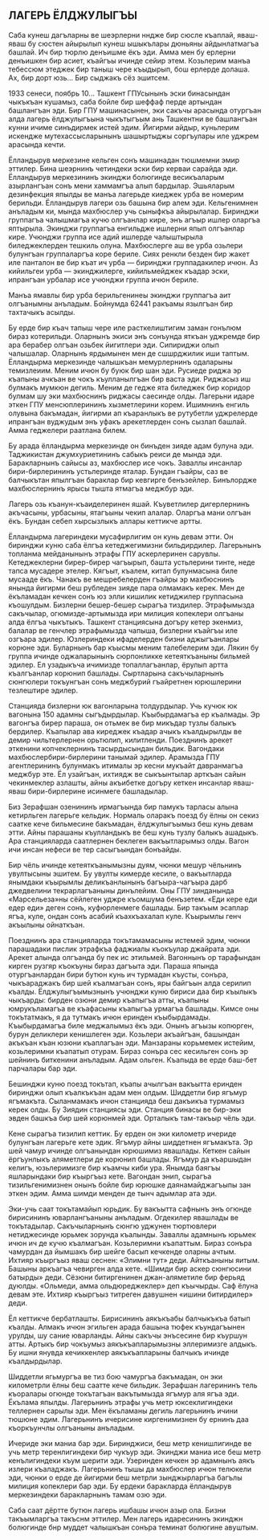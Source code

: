 ## ЛАГЕРЬ ЁЛДЖУЛЫГЪЫ

Саба кунеш дагъларны ве шеэрлерни нндже бир сюсле къаплай, яваш-яваш бу сюстен айырылып кунеш ышыкълары дюньяны айдынлатмагъа башлай.
Ич бир тюрлю денъишме ёкъ эди.
Амма мен бу ерлерни денъишкен бир асиет, къайгъы ичинде сейир этем.
Козьлерим манъа тебессюм этеджек бир таныш чере къыдырып, бош ерлерде долаша.
Ах, бир дорт юзь...
Бир сыджакъ сёз эшитсем.

1933 сенеси, поябрь 10...
Ташкент ГПУсынынъ эски бинасындан чыкъкъан кушамыз, саба бойле бир шеффаф перде артындан башлангъан эди.
Бир ГПУ машинасынен, эки сакъчы арасында отургъан алда лагерь ёлджулыгъына чыкътыгъым ань Ташкентни ве башлангъан кунни ичиме синъдирмек истей эдим.
Йигирми айдыр, куньлерим искендже мутехассысларынынъ шашыртыджы соргъулары иле уджрем арасында кечти.

Ёлландырув меркезине кельген сонъ машинадан тюшмемни эмир эттилер.
Бина шеэрнинъ четиндеки эски бир керваи сарайда эди.
Ёлландырув меркезининъ экинджи болюгинде весикъаларым азырлангъан сонъ мени хаммамгъа алып бардылар.
Эшьяларым дезинфекция япылды ве манъа лагерьде киеджек урба ве номерим берильди.
Ёлландырув лагери озь башына бир алем эди.
Кельгенимнен анъладым ки, мында махбюслер учь сыныфкъа айырылалар.
Биринджи группагъа чалышмагъа кучю олгъанлар кире, энъ агъыр ишлер оларгъа яптырыла.
Экинджи группагъа енгильдже ишлерни япып олгъанлар кире.
Учюнджи группа исе адий ишлерде чалыштырыла биледжеклерден тешкиль олуна.
Махбюслерге аш ве урба озьлери булунгъан группаларгъа коре бериле.
Сиях ренкли безден бир жакет иле панталон ве бир къат ич урба — биринджи группадакилер ичюн.
Аз кийильгеи урба — экинджилерге, кийильмейджек къадар эски, ипрангъан урбалар исе учюнджи группа ичюн бериле.

Манъа ямавлы бир урба берильгенинеы экинджи группагъа аит олгъанымны анъладым.
Бойнумда 62441 ракъамы язылгъан бир тахтачыкъ асылды.

Бу ерде бир къач тапыш чере иле расткелиштигим заман гонълюм бираз котерильди.
Оларнынъ экиси энъ сонъунда яткъан уджремде бир ара берабер олгъан озьбек йигитлери эди.
Сипириджи олып чалышалар.
Оларнынъ ярдымынен мен де сшшрджилик иши таптым.
Ёлландырма меркезинде чалышкъан мемурлернинъ одаларыны темизлеиим.
Меним ичюн бу буюк бир шан эди.
Русиеде риджа эр къапыны ачкъан ве чокъ къулланылгъан бир васта эди.
Риджасыз иш булмакъ мумкюн дегиль.
Меним де гедже ята биледжек бир коридор булмам шу эки махбюснинъ риджасы саесинде олды.
Лагерьни идаре эткен ГПУ менсюплерининъ хызметлерини корем.
Ишимнинъ енгиль олувына бакъмадан, йигирми ап къаранлыкъ ве рутубетли уджрелерде ипрангъан вуджудым энъ уфакъ арекетлерден сонъ сызлап башлай.
Амма геджелери раатлана билем.

Бу арада ёлландырма меркезинде он бинъден зияде адам булуна эди.
Таджикистан джумхуриетининъ сабыкъ реиси де мында эди.
Баракларнынъ сайысы аз, махбюслер исе чокъ.
Заваллы инсанлар бири-бирлерининъ устьлеринде яталар.
Бундан гъайры, саз ве балчыкътан япылгъан бараклар бир кевгирге бенъзейлер.
Бинълордже махбюслернинъ ярысы тышта ятмагъа меджбур эди.

Лагерь озь къанун-къаиделеринен яшай.
Къуветлилер дигерлернинъ акъчасыны, урбасыны, ятагъыны чекип алалар.
Оларгъа мани олгъан ёкъ.
Бундан себеп хырсызлыкъ аллары кеттикче артты.

Ёлландырма лагериндеки мусафирлигим он кунь девам этти.
Он биринджи куню саба ёлгъа кетеджегимизни бильдирдилер.
Лагерьнынъ топланма мейданынынъ этрафы ГПУ аскерлеринен сарувлы.
Кетеджеклерни бирер-бирер чагъырып, башта устьлерини тинте, неде тапса мусадере этелер.
Кягъыт, къалем, китап булунмасына биле мусааде ёкъ.
Чанакъ ве мешребелерден гъайры эр махбюснинъ янында йигирми беш рубледен зияде пара олмамакъ керек.
Мен де ёкъламадан кечкен сонъ юз элли кишилик кетиджилер группасына къошулдым.
Бизлерни бешер-бешер сырагъа тиздилер.
Этрафымызда сакъчылар, огюмизде-артымызда ири милиция копеклери олгъаны алда ёлгъа чыкътыкъ.
Ташкент станциясына догъру кетер экенмиз, балалар ве генчлер этрафымызда чапыша, бизлерни къайгъы иле озгъара эдилер.
Юзлериндеки ифаделерден бизни аджыгъанлары корюне эди.
Буларнынъ бар къысмы меним талебелерим эди.
Лякин бу группа ичинде оджаларынынъ сюрпонликке кетеяткъаныны бильмей эдилер.
Ел узадыкъча ичимизде топаллагъанлар, ёрулып артта къалгъанлар корюнип башлады.
Сыртларына сакъчыларнынъ сюнгюлери токъунгъан сонъ меджбурий гъайретнен юрюшлерини тезлештире эдилер.

Станцияда бизлерни юк вагонларына толдурдылар.
Учь кучюк юк вагонына 150 адамны сыгъдырдылар.
Къыбырдамагъа ер къалмады.
Эр вагонгъа бирер параша, он отьмек ве бир микъдар тузлы балыкъ бердилер.
Къапылар ава киреджек къадар ачыкъ къалдырылды ве демир чильтерлернен орьтюлип, килитленди.
Поезднинъ арекет эткенини копчеклернинъ тасырдысындан бильдик.
Вагондаки махбюслербири-бирлерини танымай эдилер.
Арамызда ГПУ агентлерининъ булунмакъ итималы эр кесни мукъайт давранмагъа меджбур эте.
Ёл узайгъан, ихтиядж ве сыкъынтылар арткъан сайын чекинмеклер азлашты, айны акъибетке догъру кеткен инсанлар яваш-яваш бири-бирлерине исинмеге башладылар.

Биз Зерафшан озенининъ ирмагъында бир памукъ тарласы алына кетирльген лагерьге кельдик.
Нормаль оларакъ поезд бу ёлны он секиз саатке кече бильмесине бакъмадан, ёлджулыгъымыз беш кунь девам этти.
Айны парашаны къулландыкъ ве беш кунь тузлу балыкъ ашадыкъ.
Ара станцияларда саатлернен беклеген вакъытларымыз олды.
Вагон ичи инсан нефеси ве тер сасыгъындан бонъайды.

Бир чёль ичинде кетеяткъанымызны дуям, чюнки мешур чёльнинъ увултысыны эшитем.
Бу увулты кимерде кесиле, о вакъытларда янымдаки къырымлы деликъанлынынъ багъыра-чагъыра дарб джедвелини текрарлагъаныны динълейим.
Оны ГПУ зинданында «Марсельеза»ны сёйлеген уджре къомшума бенъзетем.
«Еди кере еди едер еди» деген сонъ, куфюрленмеге башлады.
Бир такъым эсаплар ягъа, куле, ондан сонъ асабий къахкъахалап куле.
Къырымлы генч акъылыны ойнаткъан.

Поезднинъ ара станцияларда токътамамасыны истемей эдим, чюнки парашадаки пислик этрафкъа фаджиалы къокъулар джайрата эди.
Арекет алында олгъанда бу пек ис этильмей.
Вагоннынъ ор тарафындан кирген рузгяр къокъуны бираз дагъыта эди.
Параша япында отургъанлардан бири бутюн кунь ич турмадан къусты, сонъра, чыкъараджакъ бир шей къалмагъан сонъ, яры байгъын алда серилип къалды.
Ёлджулыгъымызнынъ учюнджи куню бириси даа бир къылыкъ чыкъарды: бирден озюни демир къапыгъа атты, къапыны юмрукъламагъа ве къафасыны къапыгъа урмагъа башлады.
Кимсе оны токътатмакъ, я да тутмакъ ичюн еринден къыбырдамады.
Къыбырдамагъа биле меджалымыз ёкъ эди.
Онынъ агъызы копюрген, бурун деликлери кенишлеген эди.
Козьлери акъайгъан, башындан акъкъан къан юзюни къаплагъан эди.
Манзараны корьмемек истейим, козьлеримни къапатып отурам.
Бираз сонъра сес кесильген сонъ эр шейнинъ биткенини анъладым.
Адам ольген.
Къапыда ве ерде баш-бет парчалары бар эди.

Бешинджи куню поезд токътап, къапы ачылгъан вакъытта еринден биринджи олып къалкъкъан адам мен олдым.
Шиддетли бир ягъмур ягъмакъта.
Сыланмамакъ ичюн станцияда беш дакъикъа турмамыз керек олды.
Бу Зиядин станциясы эди.
Станция бинасы ве бир-эки эвден башкъа бир шей корюнмей эди.
Орталыкъ там-такъыр чёль эди.

Кене сырагъа тизилип кеттик.
Бу ерден он эки километр ичериде булунгъан лагерьге кете эдик.
Ягъмур айны шиддетнен ягъмакъта.
Эр шей чамур ичинде олгъанындан юрюшимиз явашлады.
Кеткен сайын ёргъунлыкъ аляметлери де корюнип башлады.
Ягъмур да къаршыдан келигъ, юзьлеримизге бир къамчы киби ура.
Янымда баягъы яшларындаки бир къыргъыз кете.
Вагондан энип, сырагъа тизильгенимизнен онынъ бойле бир юрюшке даянамайджагъыпы зан эткен эдим.
Амма шимди менден де тынч адымлар ата эди.

Эки-учь саат токътамайып юрьдик.
Бу вакъытта сафнынъ энъ огюнде бирисининъ юварлангъаныны анъладым.
Огдекилер явашлады ве токътадылар.
Сакъчыларнынъ сюнгю уджунен тюртювлери нетиджесинде юрьмек зорунда къалынды.
Заваллы адамнынъ юрьмек ичюн ич де кучю къалмагъан.
Козьлеримни къапаттым.
Бираз сонъра чамурдан да йымшакъ бир шейге басып кечкенде оларны ачтым.
Ихтияр къыргъыз яваш сеснен: «Элимни тут» деди.
Айткъаныны яитым.
Башыны аркъагъа чевирген алда кете.
«Шимди бир аскер сюнгюсини батырды» деди.
Сёзюни битиргенинен джан-аляметиле бир ферьяд дуюлды.
«Ольмеди, амма ольдюреджеклер» деп къычырды.
Саф ёлуна девам эте.
Ихтияр къыргъыз титреген давушнен «ишини битирдилер» деди.

Ёл кеттикче бербатлашты.
Бирисининъ аякъкъабы балчыкъкъа батып къалды.
Алмакъ ичюн эгильген арада башына тюфек къундагъынен урулды, шу сание юварланды.
Айны сакъчы энъсесине бир къуршун атты.
Артыкъ бир чокъумыз аякъкъапларымызны эллеримизге алдыкъ.
Бу ишни янувда кечиккенлер аякъкъапларыны балчыкъ ичинде къалдырдылар.

Шиддетли ягьмургъа ве тиз бою чамургъа бакъмадан, он эки километрли ёлны беш саатте кече бильдик.
Зерафшан лагерининъ тель къоралары огюнде токътагъан вакътымызда ягъмур аля ягъа эди.
Ёкълама япылды.
Лагерьнинъ этрафы учь метр юксеклигиндеки теллернен сарылы эди.
Мен ёкъламаны дегиль лагерьнинъ ичини тюшюне эдим.
Лагерьнинъ ичерисине киргенимизнен бу ернинъ даа къоркъунчлы олгъаныны анъладым.

Ичериде эки маниа бар эди.
Биринджиси, беш метр кенишлигинде ве учь метр теренлигиндеки бир чукъур эди.
Экинджи маниа исе беш метр кенълигиндеки къум шерити эди.
Узеринден кечкен эр адамнынъ аякъ излери къаладжакъ.
Лагерьнинъ тышы да махбюслер ичюн телюкели эди, чюнки о ерде де йигирми беш метрли зынджырларгъа багълы милиция копеклери бар эди.
Бу ердеки баракларда ёлландырув меркезиндеки баракларнынъ тамам озю эди.

Саба саат дёртте бутюн лагерь ишбашы ичюн азыр ола.
Бизни такъымларгъа такъснм эттилер.
Мен лагерь идаресининъ экинджн болюгинде бнр муддет чалышкъан сонъра теминат болюгине авуштым.
